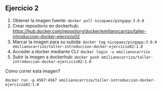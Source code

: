 ## Ejercicio 2

1. Obtener la imagen fuente: `docker pull nicopaez/pingapp:3.0.0`
2. Crear repositorio en dockerhub: https://hub.docker.com/repository/docker/emilianocarrizo/taller-introduccion-docker-ejercicio02
3. Marcar la imagen para su subida: `docker tag nicopaez/pingapp:3.0.0 emilianocarrizo/taller-introduccion-docker-ejercicio02:1.0`
4. Acceder a docker mediante CLI: `docker login -u emilianocarrizo`
5. Subir la imagen a dockerhub: `docker push emilianocarrizo/taller-introduccion-docker-ejercicio02:1.0`

Cómo correr esta imagen?

```
docker run -p 4567:4567 emilianocarrizo/taller-introduccion-docker-ejercicio02:1.0
```
